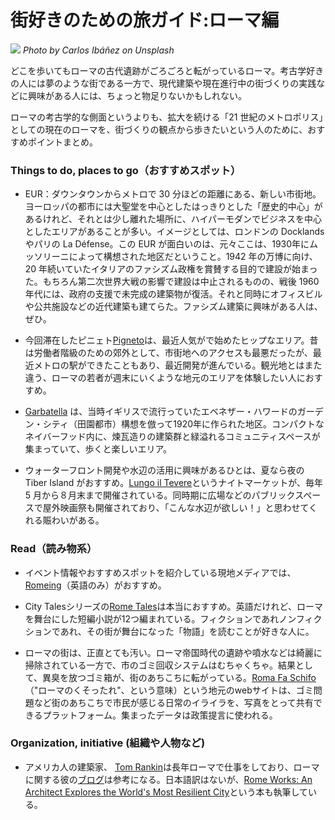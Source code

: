 # 街好きのための旅ガイド:ローマ編

![](carlos-ibanez-oI141-aIwnQ-unsplash.jpg)
_Photo by Carlos Ibáñez on Unsplash_

どこを歩いてもローマの古代遺跡がごろごろと転がっているローマ。考古学好きの人には夢のような街である一方で、現代建築や現在進行中の街づくりの実践などに興味がある人には、ちょっと物足りないかもしれない。

ローマの考古学的な側面というよりも、拡大を続ける「21 世紀のメトロポリス」としての現在のローマを、街づくりの観点から歩きたいという人のために、おすすめポイントまとめ。

### Things to do, places to go（おすすめスポット）

- EUR：ダウンタウンからメトロで 30 分ほどの距離にある、新しい市街地。ヨーロッパの都市には大聖堂を中心としたはっきりとした「歴史的中心」があるけれど、それとは少し離れた場所に、ハイパーモダンでビジネスを中心としたエリアがあることが多い。イメージとしては、ロンドンの Docklands やパリの La Défense。この EUR が面白いのは、元々ここは、1930年にムッソリーニによって構想された地区だということ。1942 年の万博に向け、20 年続いていたイタリアのファシズム政権を賞賛する目的で建設が始まった。もちろん第二次世界大戦の影響で建設は中止されるものの、戦後 1960 年代には、政府の支援で未完成の建築物が復活。それと同時にオフィスビルや公共施設などの近代建築も建てらた。ファシズム建築に興味がある人は、ぜひ。

- 今回滞在したピニェト[Pigneto](https://www.romeing.it/pigneto-neighbourhood-rome/)は、最近人気がで始めたヒップなエリア。昔は労働者階級のための郊外として、市街地へのアクセスも最悪だったが、最近メトロの駅ができたこともあり、最近開発が進んでいる。観光地とはまた違う、ローマの若者が週末にいくような地元のエリアを体験したい人におすすめ。

- [Garbatella](https://www.blocal-travel.com/italy/central-italy/lazio-italy/rome-italy/southern-rome/rome-ostiense/garbatella-is-poetic-neighbourhood-html/) は、当時イギリスで流行っていたエベネザー・ハワードのガーデン・シティ（田園都市）構想を倣って1920年に作られた地区。コンパクトなネイバーフッド内に、煉瓦造りの建築群と緑溢れるコミュニティスペースが集まっていて、歩くと楽しいエリア。

- ウォーターフロント開発や水辺の活用に興味があるひとは、夏なら夜の Tiber Island がおすすめ。[Lungo il Tevere](http://www.lungoiltevereroma.it/)というナイトマーケットが、毎年 5 月から８月末まで開催されている。同時期に広場などのパブリックスペースで屋外映画祭も開催されており、「こんな水辺が欲しい！」と思わせてくれる賑わいがある。

### Read（読み物系）

- イベント情報やおすすめスポットを紹介している現地メディアでは、[Romeing](https://www.romeing.it/)（英語のみ）がおすすめ。

- City Talesシリーズの[Rome Tales](https://www.amazon.com/Rome-Tales-City-Helen-Constantine/dp/0199572461)は本当におすすめ。英語だけれど、ローマを舞台にした短編小説が12つ編まれている。フィクションであれノンフィクションであれ、その街が舞台になった「物語」を読むことが好きな人に。

- ローマの街は、正直とても汚い。ローマ帝国時代の遺跡や噴水などは綺麗に掃除されている一方で、市のゴミ回収システムはむちゃくちゃ。結果として、異臭を放つゴミ箱が、街のあちこちに転がっている。[Roma Fa Schifo](http://www.romafaschifo.com/2019/07/allucinante-san-paolo-la-stazione-della.html)（"ローマのくそったれ"、という意味）という地元のwebサイトは、ゴミ問題など街のあちこちで市民が感じる日常のイライラを、写真をとって共有できるプラットフォーム。集まったデータは政策提言に使われる。

### Organization, initiative (組織や人物など)

- アメリカ人の建築家、 [Tom Rankin](http://tomrankinarchitect.com/)は長年ローマで仕事をしており、ローマに関する彼の[ブログ](https://tomrankinarchitect.com/blog/)は参考になる。日本語訳はないが、[Rome Works: An Architect Explores the World's Most Resilient City](https://www.amazon.it/Rome-Works-Architect-Explores-Resilient/dp/0692559418/ref=sr_1_fkmr0_1?__mk_it_IT=%C3%85M%C3%85%C5%BD%C3%95%C3%91&keywords=Rome+Works%3A+An+Architect+Explores+the+World%27s+Most+Resilient+City&qid=1563653490&s=dmusic&sr=8-1-fkmr0)という本も執筆している。